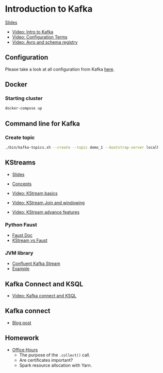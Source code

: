 # Introduction to Kafka

[Slides](https://docs.google.com/presentation/d/1bCtdCba8v1HxJ_uMm9pwjRUC-NAMeB-6nOG2ng3KujA/edit?usp=sharing)

- [Video: Intro to Kafka](https://www.youtube.com/watch?v=P1u8x3ycqvg&list=PL3MmuxUbc_hJed7dXYoJw8DoCuVHhGEQb&index=57)
- [Video: Configuration Terms](https://www.youtube.com/watch?v=Erf1-d1nyMY&list=PL3MmuxUbc_hJed7dXYoJw8DoCuVHhGEQb&index=58)
- [Video: Avro and schema registry](https://www.youtube.com/watch?v=bzAsVNE5vOo&list=PL3MmuxUbc_hJed7dXYoJw8DoCuVHhGEQb&index=59)

## Configuration

Please take a look at all configuration from Kafka [here](https://docs.confluent.io/platform/current/installation/configuration/).

## Docker

### Starting cluster

```bash
docker-compose up
```

## Command line for Kafka

### Create topic

```bash
./bin/kafka-topics.sh --create --topic demo_1 --bootstrap-server localhost:9092 --partitions 2
```

## KStreams

- [Slides](https://docs.google.com/presentation/d/1fVi9sFa7fL2ZW3ynS5MAZm0bRSZ4jO10fymPmrfTUjE/edit?usp=sharing)
- [Concepts](https://docs.confluent.io/platform/current/streams/concepts.html)

- [Video: KStream basics](https://www.youtube.com/watch?v=uuASDjCtv58&list=PL3MmuxUbc_hJed7dXYoJw8DoCuVHhGEQb&index=60)
- [Video: KStream Join and windowing](https://www.youtube.com/watch?v=dTzsDM9myr8&list=PL3MmuxUbc_hJed7dXYoJw8DoCuVHhGEQb&index=61)
- [Video: KStream advance features](https://www.youtube.com/watch?v=d8M_-ZbhZls&list=PL3MmuxUbc_hJed7dXYoJw8DoCuVHhGEQb&index=62)

### Python Faust

- [Faust Doc](https://faust.readthedocs.io/en/latest/index.html)
- [KStream vs Faust](https://faust.readthedocs.io/en/latest/playbooks/vskafka.html)

### JVM library

- [Confluent Kafka Stream](https://kafka.apache.org/documentation/streams/)
- [Example](https://github.com/AnkushKhanna/kafka-helper/tree/master/src/main/scala/kafka/schematest)

## Kafka Connect and KSQL

- [Video: Kafka connect and KSQL](https://www.youtube.com/watch?v=OgPJiic6xjY&list=PL3MmuxUbc_hJed7dXYoJw8DoCuVHhGEQb&index=63)

## Kafka connect

- [Blog post](https://medium.com/analytics-vidhya/making-sense-of-stream-data-b74c1252a8f5)

## Homework

- [Office Hours](https://youtu.be/TMEtKHw60dU)
  - The purpose of the `.collect()` call.
  - Are certificates important?
  - Spark resource allocation with Yarn.
